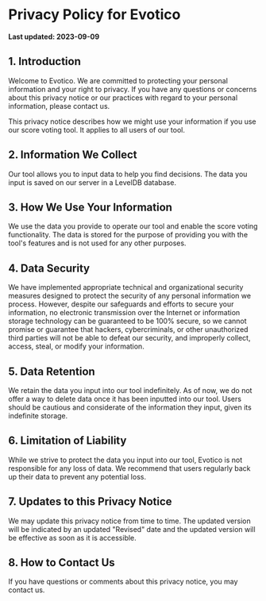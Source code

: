 # Privacy Policy for Evotico

**Last updated: 2023-09-09**

## 1. Introduction

Welcome to Evotico. We are committed to protecting your personal information and your right to privacy. If you have any questions or concerns about this privacy notice or our practices with regard to your personal information, please contact us.

This privacy notice describes how we might use your information if you use our score voting tool. It applies to all users of our tool.

## 2. Information We Collect

Our tool allows you to input data to help you find decisions. The data you input is saved on our server in a LevelDB database.

## 3. How We Use Your Information

We use the data you provide to operate our tool and enable the score voting functionality. The data is stored for the purpose of providing you with the tool's features and is not used for any other purposes.

## 4. Data Security

We have implemented appropriate technical and organizational security measures designed to protect the security of any personal information we process. However, despite our safeguards and efforts to secure your information, no electronic transmission over the Internet or information storage technology can be guaranteed to be 100% secure, so we cannot promise or guarantee that hackers, cybercriminals, or other unauthorized third parties will not be able to defeat our security, and improperly collect, access, steal, or modify your information.

## 5. Data Retention

We retain the data you input into our tool indefinitely. As of now, we do not offer a way to delete data once it has been inputted into our tool. Users should be cautious and considerate of the information they input, given its indefinite storage.

## 6. Limitation of Liability

While we strive to protect the data you input into our tool, Evotico is not responsible for any loss of data. We recommend that users regularly back up their data to prevent any potential loss.

## 7. Updates to this Privacy Notice

We may update this privacy notice from time to time. The updated version will be indicated by an updated "Revised" date and the updated version will be effective as soon as it is accessible.

## 8. How to Contact Us

If you have questions or comments about this privacy notice, you may contact us.
